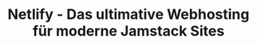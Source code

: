 ---
title: "Netlify - Das ultimative Webhosting für moderne Jamstack Sites"
name: "Netlify"
category: hosting
description: "Netlify ist die ideale Plattform für das Hosting von statischen Websites und Serverless Functions im modernen Jamstack."

benefits:
- title: "Optimiert für Jamstack"
  description: "Perfekt integriert in moderne Workflows mit Git, Headless CMS und CI/CD."
  icon: "mdi:code-json"  
- title: "Blitzschnell"
  description: "Durch CDN und Caching sind die Webseiten extrem performant und schnell."
  icon: "mdi:lightning-bolt"
- title: "Automatische Deployments"
  description: "Sobald Änderungen in Git gepushed werden, deployed Netlify automatisch."
  icon: "mdi:cloud-upload" 
- title: "Serverless Functions"
  description: "Netlify unterstützt Lambda Functions für serverseitige Logik im Frontend."
  icon: "mdi:server-network"
- title: "Globale CDN"
  description: "Die Inhalte werden über ein globales CDN mit HTTPS und SSL bereitgestellt."
  icon: "mdi:cloud-outline"
- title: "Ideal für Teams"
  description: "Collaboration Features wie Previews, Branch Deploys und mehr."
  icon: "mdi:account-group"
  
ctaLabel: "Netlify Beratung anfragen"

whyChooseTool:
  eyebrow: "Warum Sie Netlify für Ihre Jamstack Sites wählen sollten"
  heading: "Zukunftssicheres Hosting für moderne Webprojekte"
  advantages: "Netlify ermöglicht automatisierte Deployments, Serverless Funktionen und Collaboration in modernen Jamstack Setups."
  useCases:
  - title: "Statische Websites"
    description: "Schnelles und sicheres Hosting für statische Websites jeder Größe."
    icon: "mdi:web"
  - title: "JAMStack"
    description: "Perfekt integriert in Headless CMS Workflows wie mit Hugo, Gatsby, Next.js etc."
    icon: "mdi:code-tags"
  - title: "Webapps und SPAs"
    description: "Auch komplexe JavaScript-Apps und -Websites lassen sich hosten." 
    icon: "mdi:application"
  - title: "Blogs und CMS"
    description: "Netlify integriert sich nahtlos mit WordPress und anderen Headless CMS."
    icon: "mdi:blog"
  - title: "E-Commerce"
    description: "Performante Shops durch Integrationen mit Snipcart, Shopify und Co."
    icon: "mdi:shopping" 
  - title: "Progressive Web Apps"
    description: "PWAs können einfach und performant gehostet werden."
    icon: "mdi:cellphone-link"
  - title: "API Backend" 
    description: "Serverless Functions ermöglichen Backend-Logik direkt im Frontend."
    icon: "mdi:api"
  - title: "Webevents"
    description: "Live-Streaming von Events, Konferenzen, Videos auf der Website."
    icon: "mdi:video"
    
featureOverview:
  mainFeatures:
  - Automatisierte Builds und Deployments
  - Integriertes Globales CDN 
  - Automatische HTTPS-Verschlüsselung
  - Serverless Functions
  - Collaboration Tools 
  - Git-basierte Workflows
  - Zahlreiche Integrationsmöglichkeiten
  integrationOptions:
  - Alle statischen Site-Generatoren
  - Headless CMS wie Contentful, WordPress etc.
  - E-Commerce-Lösungen 
  - SaaS-Dienste über APIs
  
customerReviewsOrSuccessStories:
- reviewOrStory: "Netlify hat unsere Entwicklungs- und Deployment-Zeiten drastisch reduziert und uns erlaubt, uns auf das Wesentliche zu konzentrieren."
- reviewOrStory: "Durch Netlify konnten wir die Ladezeit unserer Website massiv reduzieren - das hat sich extrem positiv auf unsere Conversion ausgewirkt."

ctaSection:
  actionCall: "Bringen Sie Ihre Web-Präsenz auf die nächste Stufe mit Netlify"
  actionLabel: "Jetzt Demo vereinbaren"
  
faq:
  heading: "Häufig gestellte Fragen"
  questions:
  - question: "Funktioniert Netlify mit meinem Static Site Generator?"
    answer: "Netlify unterstützt alle gängigen SSGs wie Gatsby, Hugo, Jekyll, Next.js etc."
  - question: "Kann ich meine Domain einbinden?"
    answer: "Ja, eigene Domains können einfach per DNS eingebunden werden."
  - question: "Wie kann ich Inhalte verwalten?"
    answer: "Über Git oder Integrationen mit Headless CMS wie Contentful oder WordPress." 
  - question: "Kann ich Backend-Logik einbinden?"
    answer: "Ja, über Serverless Functions lässt sich Backend-Logik entwickeln und einbinden."
  - question: "Wie erfolgt die Skalierung bei Lastspitzen?"
    answer: "Durch das globale Netlify CDN skaliert das Hosting automatisch."
  - question: "Sind die Sites auch ohne JavaScript nutzbar?"
    answer: "Ja, SSGs rendern die Seiten vorab, JavaScript ist optional."
  - question: "Kann ich Build-Tools wie React nutzen?"
    answer: "Ja, moderne Workflows werden voll unterstützt."
  - question: "Wie kann ich Netlify testen?"
    answer: "Ein kostenloser Probedienst ermöglicht ein unverbindliches Ausprobieren."
  - question: "Ist Netlify auch für Unternehmens-Websites geeignet?"
    answer: "Ja, es gibt Unterstützung und SLAs für den Enterprise Bereich."
---